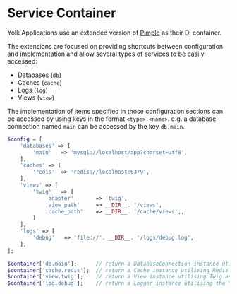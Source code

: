 # Service Container

Yolk Applications use an extended version of [Pimple](http://pimple.sensiolabs.org/) as their DI container.

The extensions are focused on providing shortcuts between configuration and implementation and allow
several types of services to be easily accessed:

* Databases (`db`)
* Caches (`cache`)
* Logs (`log`)
* Views (`view`)

The implementation of items specified in those configuration sections can be accessed by using keys
in the format `<type>.<name>`. e.g. a database connection named `main` can be accessed by the key `db.main`.

```php
$config = [
	'databases' => [
		'main'   => 'mysql://localhost/app?charset=utf8',
	],
	'caches' => [
		'redis'  => 'redis://localhost:6379',
	],
	'views' => [
		'twig'   => [
			'adapter'       => 'twig',
			'view_path'     => __DIR__. '/views',
			'cache_path'    => __DIR__. '/cache/views',,
		]
	],
	'logs' => [
		'debug'   => 'file://'. __DIR__. '/logs/debug.log',
	],
];

$container['db.main'];      // return a DatabaseConnection instance utilising MySQL on localhost
$container['cache.redis'];  // return a Cache instance utilising Redis on localhost
$container['view.twig'];    // return a View instance utilising Twig as the backend
$container['log.debug'];    // return a Logger instance utilising the file 'debug.log'
```
